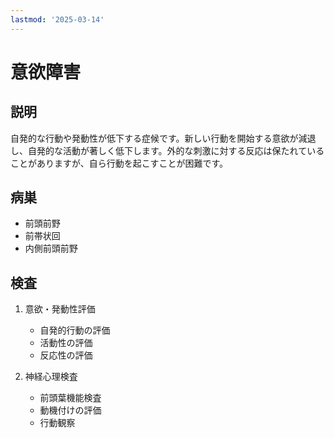 ```yaml
---
lastmod: '2025-03-14'
---
```


# 意欲障害

## 説明

自発的な行動や発動性が低下する症候です。新しい行動を開始する意欲が減退し、自発的な活動が著しく低下します。外的な刺激に対する反応は保たれていることがありますが、自ら行動を起こすことが困難です。

## 病巣

- 前頭前野
- 前帯状回
- 内側前頭前野

## 検査

1. 意欲・発動性評価

   - 自発的行動の評価
   - 活動性の評価
   - 反応性の評価

2. 神経心理検査
   - 前頭葉機能検査
   - 動機付けの評価
   - 行動観察
